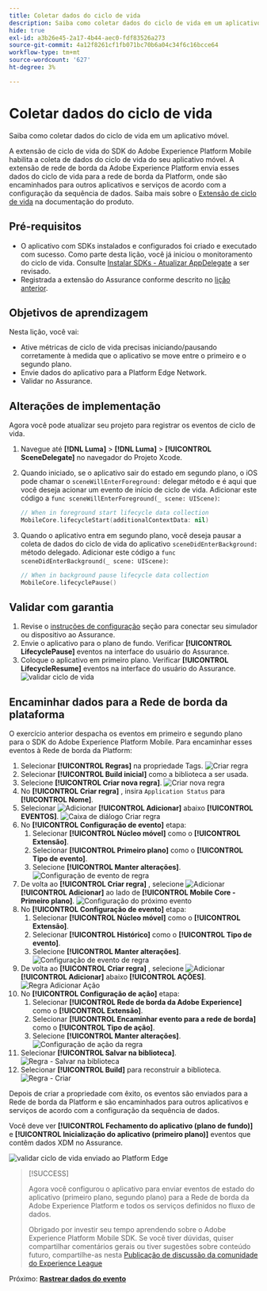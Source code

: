 ```yaml
---
title: Coletar dados do ciclo de vida
description: Saiba como coletar dados do ciclo de vida em um aplicativo móvel.
hide: true
exl-id: a3b26e45-2a17-4b44-aec0-fdf83526a273
source-git-commit: 4a12f8261cf1fb071bc70b6a04c34f6c16bcce64
workflow-type: tm+mt
source-wordcount: '627'
ht-degree: 3%

---
```


# Coletar dados do ciclo de vida

Saiba como coletar dados do ciclo de vida em um aplicativo móvel.

A extensão de ciclo de vida do SDK do Adobe Experience Platform Mobile habilita a coleta de dados do ciclo de vida do seu aplicativo móvel. A extensão de rede de borda da Adobe Experience Platform envia esses dados do ciclo de vida para a rede de borda da Platform, onde são encaminhados para outros aplicativos e serviços de acordo com a configuração da sequência de dados. Saiba mais sobre o [Extensão de ciclo de vida](https://developer.adobe.com/client-sdks/documentation/lifecycle-for-edge-network/) na documentação do produto.


## Pré-requisitos

* O aplicativo com SDKs instalados e configurados foi criado e executado com sucesso. Como parte desta lição, você já iniciou o monitoramento do ciclo de vida. Consulte [Instalar SDKs - Atualizar AppDelegate](install-sdks.md#update-appdelegate) a ser revisado.
* Registrada a extensão do Assurance conforme descrito no [lição anterior](install-sdks.md).

## Objetivos de aprendizagem

Nesta lição, você vai:

<!--
* Add lifecycle field group to the schema.
* -->
* Ative métricas de ciclo de vida precisas iniciando/pausando corretamente à medida que o aplicativo se move entre o primeiro e o segundo plano.
* Envie dados do aplicativo para a Platform Edge Network.
* Validar no Assurance.

<!--
## Add lifecycle field group to schema

The Consumer Experience Event field group you added in the [previous lesson](create-schema.md) already contains the lifecycle fields, so you can skip this step. If you don't use Consumer Experience Event field group in your own app, you can add the lifecycle fields by doing the following:

1. Navigate to the schema interface as described in the [previous lesson](create-schema.md).
1. Open the **Luma Mobile App Event Schema** schema and select **[!UICONTROL Add]** next to Field groups.
    ![select add](assets/lifecycle-add.png)
1. In the search bar, enter "lifecycle".
1. Select the checkbox next to **[!UICONTROL AEP Mobile Lifecycle Details]**.
1. Select **[!UICONTROL Add field groups]**.
    ![add field group](assets/lifecycle-lifecycle-field-group.png)
1. Select **[!UICONTROL Save]**.
    ![save](assets/lifecycle-lifecycle-save.png)
-->

## Alterações de implementação

Agora você pode atualizar seu projeto para registrar os eventos de ciclo de vida.

1. Navegue até **[!DNL Luma]** > **[!DNL Luma]** > **[!UICONTROL SceneDelegate]** no navegador do Projeto Xcode.

1. Quando iniciado, se o aplicativo sair do estado em segundo plano, o iOS pode chamar o `sceneWillEnterForeground:` delegar método e é aqui que você deseja acionar um evento de início de ciclo de vida. Adicionar este código a `func sceneWillEnterForeground(_ scene: UIScene)`:

   ```swift
   // When in foreground start lifecycle data collection
   MobileCore.lifecycleStart(additionalContextData: nil)
   ```

1. Quando o aplicativo entra em segundo plano, você deseja pausar a coleta de dados do ciclo de vida do aplicativo `sceneDidEnterBackground:` método delegado. Adicionar este código a  `func sceneDidEnterBackground(_ scene: UIScene)`:

   ```swift
   // When in background pause lifecycle data collection
   MobileCore.lifecyclePause()
   ```

## Validar com garantia

1. Revise o [instruções de configuração](assurance.md#connecting-to-a-session) seção para conectar seu simulador ou dispositivo ao Assurance.
1. Envie o aplicativo para o plano de fundo. Verificar **[!UICONTROL LifecyclePause]** eventos na interface do usuário do Assurance.
1. Coloque o aplicativo em primeiro plano. Verificar **[!UICONTROL LifecycleResume]** eventos na interface do usuário do Assurance.
   ![validar ciclo de vida](assets/lifecycle-lifecycle-assurance.png)


## Encaminhar dados para a Rede de borda da plataforma

O exercício anterior despacha os eventos em primeiro e segundo plano para o SDK do Adobe Experience Platform Mobile. Para encaminhar esses eventos à Rede de borda da Platform:

1. Selecionar **[!UICONTROL Regras]** na propriedade Tags.
   ![Criar regra](assets/rule-create.png)
1. Selecionar **[!UICONTROL Build inicial]** como a biblioteca a ser usada.
1. Selecione **[!UICONTROL Criar nova regra]**.
   ![Criar nova regra](assets/rules-create-new.png)
1. No **[!UICONTROL Criar regra]** , insira `Application Status` para **[!UICONTROL Nome]**.
1. Selecionar ![Adicionar](https://spectrum.adobe.com/static/icons/workflow_18/Smock_AddCircle_18_N.svg) **[!UICONTROL Adicionar]** abaixo **[!UICONTROL EVENTOS]**.
   ![Caixa de diálogo Criar regra](assets/rule-create-name.png)
1. No **[!UICONTROL Configuração de evento]** etapa:
   1. Selecionar **[!UICONTROL Núcleo móvel]** como o **[!UICONTROL Extensão]**.
   1. Selecionar **[!UICONTROL Primeiro plano]** como o **[!UICONTROL Tipo de evento]**.
   1. Selecione **[!UICONTROL Manter alterações]**.
      ![Configuração de evento de regra](assets/rule-event-configuration.png)
1. De volta ao **[!UICONTROL Criar regra]** , selecione ![Adicionar](https://spectrum.adobe.com/static/icons/workflow_18/Smock_AddCircle_18_N.svg) **[!UICONTROL Adicionar]** ao lado de **[!UICONTROL Mobile Core - Primeiro plano]**.
   ![Configuração do próximo evento](assets/rule-event-configuration-next.png)
1. No **[!UICONTROL Configuração de evento]** etapa:
   1. Selecionar **[!UICONTROL Núcleo móvel]** como o **[!UICONTROL Extensão]**.
   1. Selecionar **[!UICONTROL Histórico]** como o **[!UICONTROL Tipo de evento]**.
   1. Selecione **[!UICONTROL Manter alterações]**.
      ![Configuração de evento de regra](assets/rule-event-configuration-background.png)
1. De volta ao **[!UICONTROL Criar regra]** , selecione ![Adicionar](https://spectrum.adobe.com/static/icons/workflow_18/Smock_AddCircle_18_N.svg) **[!UICONTROL Adicionar]** abaixo **[!UICONTROL AÇÕES]**.
   ![Regra Adicionar Ação](assets/rule-action-button.png)
1. No **[!UICONTROL Configuração de ação]** etapa:
   1. Selecionar **[!UICONTROL Rede de borda da Adobe Experience]** como o **[!UICONTROL Extensão]**.
   1. Selecionar **[!UICONTROL Encaminhar evento para a rede de borda]** como o **[!UICONTROL Tipo de ação]**.
   1. Selecione **[!UICONTROL Manter alterações]**.
      ![Configuração de ação da regra](assets/rule-action-configuration.png)
1. Selecionar **[!UICONTROL Salvar na biblioteca]**.
   ![Regra - Salvar na biblioteca](assets/rule-save-to-library.png)
1. Selecionar **[!UICONTROL Build]** para reconstruir a biblioteca.
   ![Regra - Criar](assets/rule-build.png)

Depois de criar a propriedade com êxito, os eventos são enviados para a Rede de borda da Platform e são encaminhados para outros aplicativos e serviços de acordo com a configuração da sequência de dados.

Você deve ver **[!UICONTROL Fechamento do aplicativo (plano de fundo)]** e **[!UICONTROL Inicialização do aplicativo (primeiro plano)]** eventos que contêm dados XDM no Assurance.

![validar ciclo de vida enviado ao Platform Edge](assets/lifecycle-edge-assurance.png)

>[!SUCCESS]
>
>Agora você configurou o aplicativo para enviar eventos de estado do aplicativo (primeiro plano, segundo plano) para a Rede de borda da Adobe Experience Platform e todos os serviços definidos no fluxo de dados.
>
> Obrigado por investir seu tempo aprendendo sobre o Adobe Experience Platform Mobile SDK. Se você tiver dúvidas, quiser compartilhar comentários gerais ou tiver sugestões sobre conteúdo futuro, compartilhe-as nesta [Publicação de discussão da comunidade do Experience League](https://experienceleaguecommunities.adobe.com/t5/adobe-experience-platform-data/tutorial-discussion-implement-adobe-experience-cloud-in-mobile/td-p/443796)

Próximo: **[Rastrear dados do evento](events.md)**
